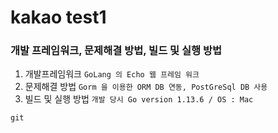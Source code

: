 # kakao test1

### 개발 프레임워크, 문제해결 방법, 빌드 및 실행 방법

1. 개발프레임워크 `GoLang 의 Echo 웹 프레임 워크`
2. 문제해결 방법 `Gorm 을 이용한 ORM DB 연동, PostGreSql DB 사용`
3. 빌드 및 실행 방법 `개발 당시 Go version 1.13.6 / OS : Mac `


``` git  ```
